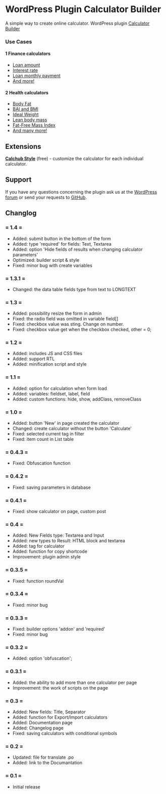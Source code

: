 # WordPress Plugin Calculator Builder

A simple way to create online calculator.
WordPress plugin [Calculator Builder](https://wordpress.org/plugins/calculator-builder/)

### Use Cases

#### 1 Finance calculators

* [Loan amount](https://calchub.xyz/loan-amount/)
* [Interest rate](https://calchub.xyz/interest-rate/)
* [Loan monthly payment](https://calchub.xyz/loan-monthly-payment/)
* [And more!](https://calchub.xyz/category/finance/)

#### 2 Health calculators

* [Body Fat](https://calchub.xyz/body-fat/)
* [BAI and BMI](https://calchub.xyz/bai-and-bmi/)
* [Ideal Weight](https://calchub.xyz/ideal-weight/)
* [Lean body mass](https://calchub.xyz/lean-body-mass/)
* [Fat-Free Mass Index](https://calchub.xyz/fat-free-mass-index/)
* [And many more!](https://calchub.xyz/category/health/)


## Extensions

**[Calchub Style](https://calchub.xyz/downloads/calchub-style/)** (free) -  customize the calculator for each individual calculator.

## Support
If you have any questions concerning the plugin ask us at the [WordPress forum](https://wordpress.org/support/plugin/calculator-builder/) or send your requests to [GitHub](https://github.com/wow-company/calculator-builder/issues).

## Changlog

### = 1.4 =
* Added: submit button in the bottom of the form
* Added: type 'required' for fields: Text, Textarea
* Added: option 'Hide fields of results when changing calculator parameters'
* Optimized: builder script & style
* Fixed: minor bug with create variables

### = 1.3.1 =
* Changed: the data table fields type from text to LONGTEXT

### = 1.3 =
* Added: possibility resize the form in admin
* Fixed: the radio field was omitted in variable field[]
* Fixed: checkbox value was sting. Change on number.
* Fixed: checkbox value get when the checkbox checked, other = 0;

### = 1.2 =
* Added: includes JS and CSS files
* Added: support RTL
* Added: minification script and style

### = 1.1 =
* Added: option for calculation when form load
* Added: variables: fieldset, label, field
* Added: custom functions: hide, show, addClass, removeClass

### = 1.0 =
* Added: button 'New' in page created the calculator
* Changed: create calculator without the button 'Calculate'
* Fixed: selected current tag in filter
* Fixed: item count in List table

### = 0.4.3 =
* Fixed: Obfuscation function

### = 0.4.2 =
* Fixed: saving parameters in database

### = 0.4.1 =
* Fixed: show calculator on page, custom post

### = 0.4 =
* Added: New Fields type: Textarea and Input
* Added: new types to Result: HTML block and textarea
* Added: tag for calculator
* Added: function for copy shortcode
* Improvement: plugin admin style

### = 0.3.5 =
* Fixed: function roundVal

### = 0.3.4 =
* Fixed: minor bug

### = 0.3.3 =
* Fixed: builder options 'addon' and 'required'
* Fixed: minor bug

### = 0.3.2 =
* Added: option 'obfuscation';

### = 0.3.1 =
* Added: the ability to add more than one calculator per page
* Improvement: the work of scripts on the page

### = 0.3 =
* Added: New fields: Title, Separator
* Added: function for Export/Import calculators
* Added: Documentation page
* Added: Changelog page
* Fixed: saving calculators with conditional symbols

### = 0.2 =
* Updated: file for translate .po
* Added: link to the Documantation

### = 0.1 =
* Initial release